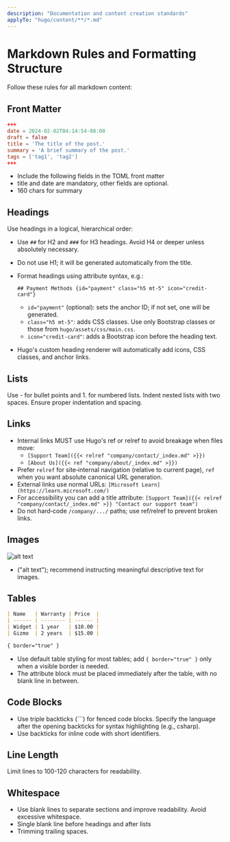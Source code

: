 ```yaml
---
description: "Documentation and content creation standards"
applyTo: "hugo/content/**/*.md"
---
```


# Markdown Rules and Formatting Structure

Follow these rules for all markdown content:

## Front Matter

```toml
+++
date = 2024-02-02T04:14:54-08:00
draft = false
title = 'The title of the post.'
summary = 'A brief summary of the post.'
tags = ['tag1', 'tag2']
+++
```

- Include the following fields in the TOML front matter
- title and date are mandatory, other fields are optional.
- 160 chars for summary

## Headings

Use headings in a logical, hierarchical order:

- Use `##` for H2 and `###` for H3 headings. Avoid H4 or deeper unless absolutely necessary.
- Do not use H1; it will be generated automatically from the title.
- Format headings using attribute syntax, e.g.:

  `## Payment Methods {id="payment" class="h5 mt-5" icon="credit-card"}`

  - `id="payment"` (optional): sets the anchor ID; if not set, one will be generated.
  - `class="h5 mt-5"`: adds CSS classes. Use only Bootstrap classes or those from `hugo/assets/css/main.css`.
  - `icon="credit-card"`: adds a Bootstrap icon before the heading text.

- Hugo's custom heading renderer will automatically add icons, CSS classes, and anchor links.

## Lists

Use - for bullet points and 1. for numbered lists. Indent nested lists with two spaces. Ensure proper indentation and spacing.

## Links

- Internal links MUST use Hugo's ref or relref to avoid breakage when files move:
  - `[Support Team]({{< relref "company/contact/_index.md" >}})`
  - `[About Us]({{< ref "company/about/_index.md" >}})`
- Prefer `relref` for site‑internal navigation (relative to current page), `ref` when you want absolute canonical URL generation.
- External links use normal URLs: `[Microsoft Learn](https://learn.microsoft.com/)`
- For accessibility you can add a title attribute: `[Support Team]({{< relref "company/contact/_index.md" >}} "Contact our support team")`
- Do not hard‑code `/company/.../` paths; use ref/relref to prevent broken links.

## Images

![alt text](images/product/widget.jpg)

- ("alt text"); recommend instructing meaningful descriptive text for images.

## Tables

```markdown
| Name   | Warranty | Price  |
| ------ | -------- | ------ |
| Widget | 1 year   | $10.00 |
| Gizmo  | 2 years  | $15.00 |

{ border="true" }
```

- Use default table styling for most tables; add `{ border="true" }` only when a visible border is needed.
- The attribute block must be placed immediately after the table, with no blank line in between.

## Code Blocks

- Use triple backticks (```) for fenced code blocks. Specify the language after the opening backticks for syntax highlighting (e.g., csharp).
- Use backticks for inline code with short identifiers.

## Line Length

Limit lines to 100-120 characters for readability.

## Whitespace

- Use blank lines to separate sections and improve readability. Avoid excessive whitespace.
- Single blank line before headings and after lists
- Trimming trailing spaces.
